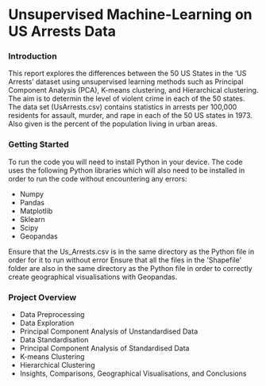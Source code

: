 # Unsupervised Machine-Learning on US Arrests Data
### Introduction
This report explores the differences between the 50 US States in the ‘US Arrests’ dataset using unsupervised learning methods such as Principal Component Analysis (PCA), K-means clustering, and Hierarchical clustering. The aim is to determin the level of violent crime in each of the 50 states.
The data set (UsArrests.csv) contains statistics in arrests per 100,000 residents for assault, murder, and rape in each of the 50 US states in 1973. Also given is the percent of the population living in urban areas.
### Getting Started
To run the code you will need to install Python in your device. The code uses the following Python libraries which will also need to be installed in order to run the code without encountering any errors:
- Numpy
- Pandas
- Matplotlib
- Sklearn
- Scipy
- Geopandas
  
Ensure that the Us_Arrests.csv is in the same directory as the Python file in order for it to run without error
Ensure that all the files in the 'Shapefile' folder are also in the same directory as the Python file in order to correctly create geographical visualisations with Geopandas.
### Project Overview
- Data Preprocessing
- Data Exploration
- Principal Component Analysis of Unstandardised Data
- Data Standardisation
- Principal Component Analysis of Standardised Data
- K-means Clustering
- Hierarchical Clustering
- Insights, Comparisons, Geographical Visualisations, and Conclusions

